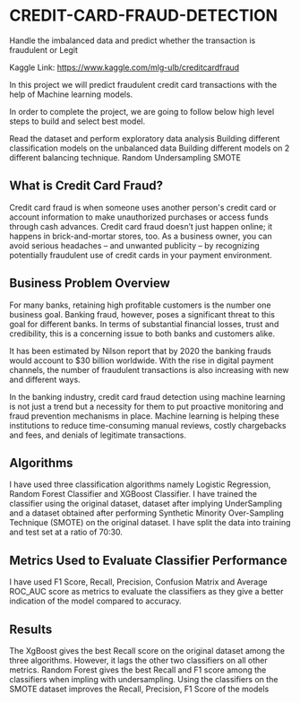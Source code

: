 # CREDIT-CARD-FRAUD-DETECTION

Handle the imbalanced data and predict whether the transaction is fraudulent or Legit

Kaggle Link: https://www.kaggle.com/mlg-ulb/creditcardfraud


In this project we will predict fraudulent credit card transactions with the help of Machine learning models.

In order to complete the project, we are going to follow below high level steps to build and select best model.

Read the dataset and perform exploratory data analysis
Building different classification models on the unbalanced data
Building different models on 2 different balancing technique.
Random Undersampling
SMOTE

## What is Credit Card Fraud?
Credit card fraud is when someone uses another person's credit card or account information to make unauthorized purchases or access funds through cash advances. Credit card fraud doesn’t just happen online; it happens in brick-and-mortar stores, too. As a business owner, you can avoid serious headaches – and unwanted publicity – by recognizing potentially fraudulent use of credit cards in your payment environment.

## Business Problem Overview
For many banks, retaining high profitable customers is the number one business goal. Banking fraud, however, poses a significant threat to this goal for different banks. In terms of substantial financial losses, trust and credibility, this is a concerning issue to both banks and customers alike.

It has been estimated by Nilson report that by 2020 the banking frauds would account to $30 billion worldwide. With the rise in digital payment channels, the number of fraudulent transactions is also increasing with new and different ways.

In the banking industry, credit card fraud detection using machine learning is not just a trend but a necessity for them to put proactive monitoring and fraud prevention mechanisms in place. Machine learning is helping these institutions to reduce time-consuming manual reviews, costly chargebacks and fees, and denials of legitimate transactions.

## Algorithms
I have used three classification algorithms namely Logistic Regression, Random Forest Classifier and XGBoost Classifier. I have trained the classifier using the original dataset, dataset after implying UnderSampling and a dataset obtained after performing Synthetic Minority Over-Sampling Technique (SMOTE) on the original dataset. I have split the data into training and test set at a ratio of 70:30.

## Metrics Used to Evaluate Classifier Performance
I have used F1 Score, Recall, Precision, Confusion Matrix and Average ROC_AUC score as metrics to evaluate the classifiers as they give a better indication of the model compared to accuracy.

## Results
The XgBoost gives the best Recall score on the original dataset among the three algorithms. However, it lags the other two classifiers on all other metrics. Random Forest gives the best Recall and F1 score among the classifiers when impling with undersampling. Using the classifiers on the SMOTE dataset improves the Recall, Precision, F1 Score of the models 
